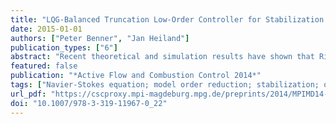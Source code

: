 ```yaml
---
title: "LQG-Balanced Truncation Low-Order Controller for Stabilization of Laminar Flows"
date: 2015-01-01
authors: ["Peter Benner", "Jan Heiland"]
publication_types: ["6"]
abstract: "Recent theoretical and simulation results have shown that Riccati based feedback can stabilize flows at moderate Reynolds numbers. We extend this established control setup by the method of LQG-balanced truncation. In view of practical implementation, we introduce a controller that bases only on outputs rather than on the full state of the system. Also, we provide a very low dimensional observer so that the control actuation can be computed in an online fashion."
featured: false
publication: "*Active Flow and Combustion Control 2014*"
tags: ["Navier-Stokes equation; model order reduction; stabilization; output feedback"]
url_pdf: "https://cscproxy.mpi-magdeburg.mpg.de/preprints/2014/MPIMD14-04.pdf"
doi: "10.1007/978-3-319-11967-0_22"
---
```


